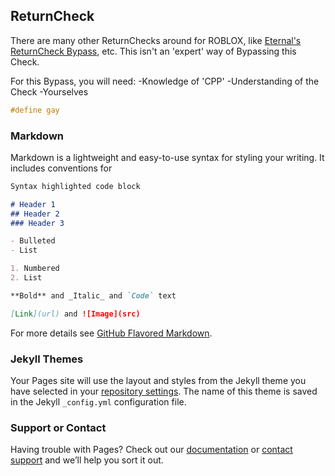 ## ReturnCheck

There are many other ReturnChecks around for ROBLOX, like [Eternal's ReturnCheck Bypass](https://eternalv3.github.io/Retcheck/), etc. This isn't an 'expert' way of Bypassing this Check. 

For this Bypass, you will need:
-Knowledge of 'CPP'
-Understanding of the Check
-Yourselves


```cpp
#define gay
```
### Markdown

Markdown is a lightweight and easy-to-use syntax for styling your writing. It includes conventions for

```markdown
Syntax highlighted code block

# Header 1
## Header 2
### Header 3

- Bulleted
- List

1. Numbered
2. List

**Bold** and _Italic_ and `Code` text

[Link](url) and ![Image](src)
```

For more details see [GitHub Flavored Markdown](https://guides.github.com/features/mastering-markdown/).

### Jekyll Themes

Your Pages site will use the layout and styles from the Jekyll theme you have selected in your [repository settings](https://github.com/Lancric/ReturnCheck/settings). The name of this theme is saved in the Jekyll `_config.yml` configuration file.

### Support or Contact

Having trouble with Pages? Check out our [documentation](https://help.github.com/categories/github-pages-basics/) or [contact support](https://github.com/contact) and we’ll help you sort it out.

